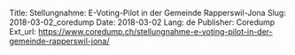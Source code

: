 Title: Stellungnahme: E-Voting-Pilot in der Gemeinde Rapperswil-Jona
Slug: 2018-03-02_coredump
Date: 2018-03-02
Lang: de
Publisher: Coredump
Ext_url: https://www.coredump.ch/stellungnahme-e-voting-pilot-in-der-gemeinde-rapperswil-jona/